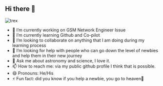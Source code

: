 ## Hi there 👋

![trex](https://github.com/user-attachments/assets/9336b994-fce1-4cf5-b6c2-c9f9f9b24f0f)


- 🔭 I’m currently working on GSM Network Engineer Issue
- 🌱 I’m currently learning Github and Co-pilot
- 👯 I’m looking to collaborate on anything that I am doing during my learning process
- 🤔 I’m looking for help with people who can go down the level of newbies and help them in their new journey
- 💬 Ask me about astronomy and science, I love it.
- 📫 How to reach me: via my public github profile I think that is possible.
- 😄 Pronouns: He/His
- ⚡ Fun fact: did you know if you help a newbie, you go to heaven🤪

